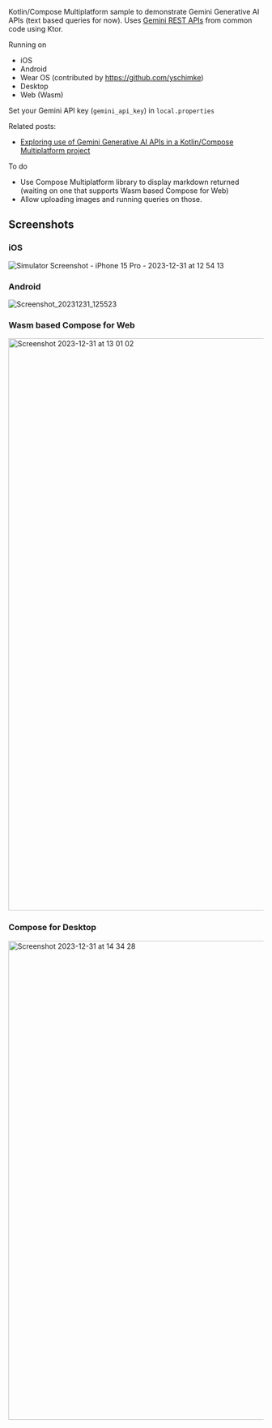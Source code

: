 Kotlin/Compose Multiplatform sample to demonstrate Gemini Generative AI APIs (text based queries for now). Uses [Gemini REST APIs](https://ai.google.dev/tutorials/rest_quickstart) from common code using Ktor.


Running on
* iOS 
* Android
* Wear OS (contributed by https://github.com/yschimke)
* Desktop
* Web (Wasm)

Set your Gemini API key (`gemini_api_key`) in `local.properties`

Related posts:
* [Exploring use of Gemini Generative AI APIs in a Kotlin/Compose Multiplatform project](https://johnoreilly.dev/posts/gemini-kotlin-multiplatform/)


To do
* Use Compose Multiplatform library to display markdown returned (waiting on one that supports Wasm based Compose for Web)
* Allow uploading images and running queries on those.

## Screenshots

### iOS

![Simulator Screenshot - iPhone 15 Pro - 2023-12-31 at 12 54 13](https://github.com/joreilly/GeminiKMP/assets/6302/2fee2bf5-06e6-4864-9154-8f2982ef7929)

### Android
![Screenshot_20231231_125523](https://github.com/joreilly/GeminiKMP/assets/6302/55fd802a-720a-4dae-b9d5-b5915727daca)


### Wasm based Compose for Web

<img width="1129" alt="Screenshot 2023-12-31 at 13 01 02" src="https://github.com/joreilly/GeminiKMP/assets/6302/f128bf8f-499b-40e9-a4bd-0674aa0f9240">

### Compose for Desktop

<img width="945" alt="Screenshot 2023-12-31 at 14 34 28" src="https://github.com/joreilly/GeminiKMP/assets/6302/e2798cc2-2f1a-411e-a360-68b755c7686d">

